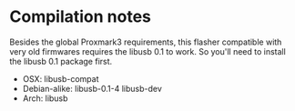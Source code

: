 Compilation notes
=================

Besides the global Proxmark3 requirements, this flasher compatible with very old firmwares requires the libusb 0.1 to work.
So you'll need to install the libusb 0.1 package first.

* OSX: libusb-compat
* Debian-alike: libusb-0.1-4 libusb-dev
* Arch: libusb
